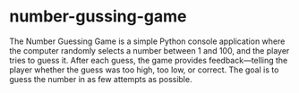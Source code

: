 # number-gussing-game
The Number Guessing Game is a simple Python console application where the computer randomly selects a number between 1 and 100, and the player tries to guess it. After each guess, the game provides feedback—telling the player whether the guess was too high, too low, or correct. The goal is to guess the number in as few attempts as possible.  
